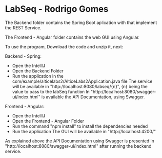 # LabSeq - Rodrigo Gomes

The Backend folder contains the Spring Boot aplication with that implement the REST Service.

The Frontend - Angular folder contains the web GUI using Angular.


To use the program, Download the code and unzip it, next:

Backend - Spring:
 - Open the IntellIJ
 - Open the Backend Folder
 - Run the application in the com/example/alticelabs2/AlticeLabs2Application.java file
 The service will be available in "http://localhost:8080/labseq/{n}", {n} being the value to pass to the labSeq function
 In "http://localhost:8080/swagger-ui/index.html" is available the API Documentation, using Swagger.
 
Frontend - Angular:
- Open the IntellIJ
- Open the Frontend - Angular Folder
- Run the command "npm install" to install the dependencies needed
- Run the application
The GUI will be available in "http://localhost:4200/"
  
  
As explained above the API Documentation using Swagger is presented in  "http://localhost:8080/swagger-ui/index.html" after running the backend service.

